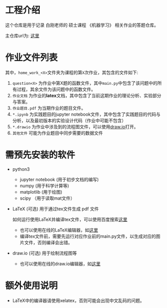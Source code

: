 # 工程介绍
这个仓库是用于记录 白刚老师的 硕士课程 《机器学习》 相关作业的答题仓库。

主仓库url为: [这里](https://github.com/chouheiwa/nankai_software_machine_learning_homework)

# 作业文件列表

其中，`home_work_<X>`文件夹为课程的第`X`次作业，其包含的文件如下:

1. `question<X>` 为作业中第X题的函数文件，其中`main.py`中包含了该问题中的所有过程，其余文件为该问题中的函数文件。
2. `作业文档` 为作业的**latex**文档，其中包含了当前这期作业的理论分析、实验部分与答案。
3. `作业题目.pdf` 为当期作业的题目文件。
4. `*.ipynb` 为实践题目的jupyter notebook文件，其中包含了实践题目的代码与分析，以及最初版本的实验设计代码（作业中可能不包含）
5. `*.drawio` 为作业中涉及到的流程图文件，可以使用[draw.io](https://www.draw.io/)打开。
6. `其他文件` 可能为作业题目中同步需要的数据文件


# 需预先安装的软件
- python3
  - jupyter notebook (用于初步文档的编写)
  - numpy (用于科学计算等)
  - matplotlib (用于绘图)
  - scipy （用于读取mat文件）
- LaTeX (可选) 用于通过tex文件生成 pdf 文件
    
    如何运行使用LaTeX并编译tex文件，可以使用百度搜索[这里](https://www.baidu.com/s?wd=LaTeX%20tex%20%E6%96%87%E4%BB%B6%E7%BC%96%E8%AF%91&rsv_spt=1&rsv_iqid=0xca807f20002b2718&issp=1&f=8&rsv_bp=1&rsv_idx=2&ie=utf-8&tn=baiduhome_pg&rsv_dl=tb&rsv_enter=1&rsv_sug2=0&rsv_btype=i&inputT=10575&rsv_sug4=10575)
  - 也可以使用在线的LaTeX编辑器，如[这里](https://www.overleaf.com/)
  - 编译tex文件前，需要先运行对应作业前的main.py文件，以生成对应的图片文件，否则编译会出错。
- draw.io (可选) 用于绘制流程图等
  - 也可以使用在线的draw.io编辑器，如[这里](https://www.draw.io/)

# 额外使用说明
- LaTeX中的编译器请使用xelatex，否则可能会出现中文乱码的问题。